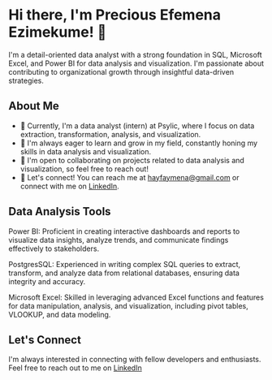 # Hi there, I'm Precious Efemena Ezimekume! 👋

I'm a detail-oriented data analyst with a strong foundation in SQL, Microsoft Excel, and Power BI for data analysis and visualization. I'm passionate about contributing to organizational growth through insightful data-driven strategies.

## About Me

- 💼 Currently, I'm a data analyst (intern) at Psylic, where I focus on data extraction, transformation, analysis, and visualization.
- 🌱 I'm always eager to learn and grow in my field, constantly honing my skills in data analysis and visualization.
- 👯 I'm open to collaborating on projects related to data analysis and visualization, so feel free to reach out!
- 💬 Let's connect! You can reach me at [hayfaymena@gmail.com](mailto:hayfaymena@gmail.com) or connect with me on [LinkedIn](https://www.linkedin.com/in/precious-ezimekume).

## Data Analysis Tools
Power BI: Proficient in creating interactive dashboards and reports to visualize data insights, analyze trends, and communicate findings effectively to stakeholders.

PostgresSQL: Experienced in writing complex SQL queries to extract, transform, and analyze data from relational databases, ensuring data integrity and accuracy.

Microsoft Excel: Skilled in leveraging advanced Excel functions and features for data manipulation, analysis, and visualization, including pivot tables, VLOOKUP, and data modeling.

## Let's Connect

I'm always interested in connecting with fellow developers and enthusiasts. Feel free to reach out to me on [LinkedIn](https://www.linkedin.com/in/precious-ezimekume)
